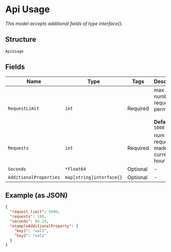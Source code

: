 
# Api Usage

*This model accepts additional fields of type interface{}.*

## Structure

`ApiUsage`

## Fields

| Name | Type | Tags | Description |
|  --- | --- | --- | --- |
| `RequestLimit` | `int` | Required | max number of request permitted<br><br>**Default**: `5000` |
| `Requests` | `int` | Required | num of request made in the current hour |
| `Seconds` | `*float64` | Optional | - |
| `AdditionalProperties` | `map[string]interface{}` | Optional | - |

## Example (as JSON)

```json
{
  "request_limit": 5000,
  "requests": 188,
  "seconds": 94.24,
  "exampleAdditionalProperty": {
    "key1": "val1",
    "key2": "val2"
  }
}
```

